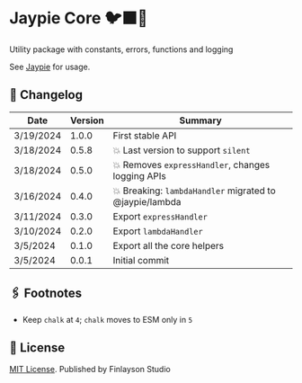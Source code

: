 # Jaypie Core 🐦‍⬛🥧

Utility package with constants, errors, functions and logging

See [Jaypie](../../README.md) for usage.

## 📝 Changelog

| Date       | Version | Summary        |
| ---------- | ------- | -------------- |
|  3/19/2024 |   1.0.0 | First stable API |
|  3/18/2024 |   0.5.8 | 💥 Last version to support `silent` |
|  3/18/2024 |   0.5.0 | 💥 Removes `expressHandler`, changes logging APIs |
|  3/16/2024 |   0.4.0 | 💥 Breaking: `lambdaHandler` migrated to @jaypie/lambda |
|  3/11/2024 |   0.3.0 | Export `expressHandler` |
|  3/10/2024 |   0.2.0 | Export `lambdaHandler` |
|   3/5/2024 |   0.1.0 | Export all the core helpers |
|   3/5/2024 |   0.0.1 | Initial commit |

## 🖇️ Footnotes

* Keep `chalk` at `4`; `chalk` moves to ESM only in `5`

## 📜 License

[MIT License](./LICENSE.txt). Published by Finlayson Studio
